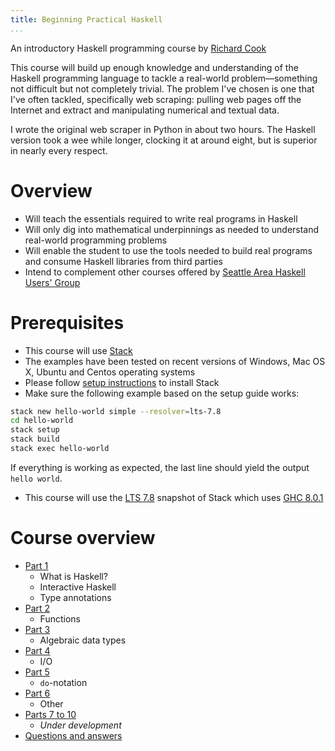 ```yaml
---
title: Beginning Practical Haskell
...
```


An introductory Haskell programming course by [Richard Cook][rcookdotorg]

This course will build up enough knowledge and understanding of the Haskell programming language to tackle a real-world problem&mdash;something not difficult but not completely trivial. The problem I've chosen is one that I've often tackled, specifically web scraping: pulling web pages off the Internet and extract and manipulating numerical and textual data.

I wrote the original web scraper in Python in about two hours. The Haskell version took a wee while longer, clocking it at around eight, but is superior in nearly every respect.

# Overview

* Will teach the essentials required to write real programs in Haskell
* Will only dig into mathematical underpinnings as needed to understand real-world programming problems
* Will enable the student to use the tools needed to build real programs and consume Haskell libraries from third parties
* Intend to complement other courses offered by [Seattle Area Haskell Users' Group][seahug]

# Prerequisites

* This course will use [Stack][stack]
* The examples have been tested on recent versions of Windows, Mac OS X, Ubuntu and Centos operating systems
* Please follow [setup instructions][stackhowto] to install Stack
* Make sure the following example based on the setup guide works:

```bash
stack new hello-world simple --resolver=lts-7.8
cd hello-world
stack setup
stack build
stack exec hello-world
```

If everything is working as expected, the last line should yield the output
`hello world`.

* This course will use the [LTS 7.8][lts78] snapshot of Stack which uses [GHC 8.0.1][ghc801]

# Course overview

* [Part 1](part01.md)
    * What is Haskell?
    * Interactive Haskell
    * Type annotations
* [Part 2](part02.md)
    * Functions
* [Part 3](part03.md)
    * Algebraic data types
* [Part 4](part04.md)
    * I/O
* [Part 5](part05.md)
    * `do`-notation
* [Part 6](part06.md)
    * Other
* [Parts 7 to 10](under_development.md)
    * _Under development_
* [Questions and answers](q-and-a.md)

[ghc801]: https://downloads.haskell.org/~ghc/master/users-guide/8.0.1-notes.html
[lts78]: https://www.stackage.org/lts-7.8
[rcookdotorg]: http://rcook.org/
[seahug]: http://seattlehaskell.org/
[stack]: https://docs.haskellstack.org/
[stackhowto]: https://docs.haskellstack.org/en/stable/README/#how-to-install
